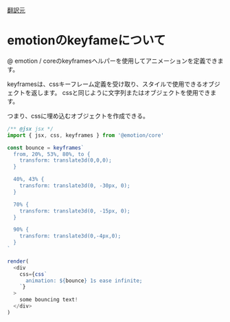 [翻訳元](https://emotion.sh/docs/keyframes)

# emotionのkeyfameについて

@ emotion / coreのkeyframesヘルパーを使用してアニメーションを定義できます。

keyframesは、cssキーフレーム定義を受け取り、スタイルで使用できるオブジェクトを返します。 cssと同じように文字列またはオブジェクトを使用できます。

つまり、cssに埋め込むオブジェクトを作成できる。

```js
/** @jsx jsx */
import { jsx, css, keyframes } from '@emotion/core'

const bounce = keyframes`
  from, 20%, 53%, 80%, to {
    transform: translate3d(0,0,0);
  }

  40%, 43% {
    transform: translate3d(0, -30px, 0);
  }

  70% {
    transform: translate3d(0, -15px, 0);
  }

  90% {
    transform: translate3d(0,-4px,0);
  }
`

render(
  <div
    css={css`
      animation: ${bounce} 1s ease infinite;
    `}
  >
    some bouncing text!
  </div>
)
```